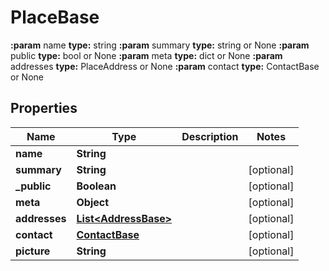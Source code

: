 

# PlaceBase

**:param** name                                **type:** string **:param** summary                             **type:** string or None  **:param** public                              **type:** bool or None  **:param** meta                                **type:** dict or None  **:param** addresses                           **type:** PlaceAddress or None  **:param** contact                             **type:** ContactBase or None

## Properties

| Name | Type | Description | Notes |
|------------ | ------------- | ------------- | -------------|
|**name** | **String** |  |  |
|**summary** | **String** |  |  [optional] |
|**_public** | **Boolean** |  |  [optional] |
|**meta** | **Object** |  |  [optional] |
|**addresses** | [**List&lt;AddressBase&gt;**](AddressBase.md) |  |  [optional] |
|**contact** | [**ContactBase**](ContactBase.md) |  |  [optional] |
|**picture** | **String** |  |  [optional] |



